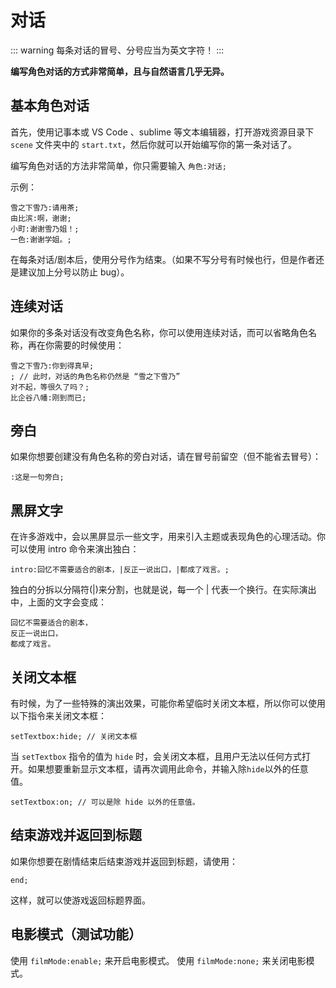 # 对话

::: warning
每条对话的冒号、分号应当为英文字符！
:::

**编写角色对话的方式非常简单，且与自然语言几乎无异。**

## 基本角色对话

首先，使用记事本或 VS Code 、sublime 等文本编辑器，打开游戏资源目录下 `scene` 文件夹中的 `start.txt`，然后你就可以开始编写你的第一条对话了。

编写角色对话的方法非常简单，你只需要输入 `角色:对话;`

示例：

``` ws
雪之下雪乃:请用茶;
由比滨:啊，谢谢;
小町:谢谢雪乃姐！;
一色:谢谢学姐。;
```

在每条对话/剧本后，使用分号作为结束。（如果不写分号有时候也行，但是作者还是建议加上分号以防止 bug）。

## 连续对话

如果你的多条对话没有改变角色名称，你可以使用连续对话，而可以省略角色名称，再在你需要的时候使用：

``` ws
雪之下雪乃:你到得真早;
; // 此时，对话的角色名称仍然是 “雪之下雪乃”
对不起，等很久了吗？;
比企谷八幡:刚到而已;
```

## 旁白

如果你想要创建没有角色名称的旁白对话，请在冒号前留空（但不能省去冒号）：

``` ws
:这是一句旁白;
```

## 黑屏文字

在许多游戏中，会以黑屏显示一些文字，用来引入主题或表现角色的心理活动。你可以使用 intro 命令来演出独白：

``` ws
intro:回忆不需要适合的剧本，|反正一说出口，|都成了戏言。;
```

独白的分拆以分隔符(|)来分割，也就是说，每一个 | 代表一个换行。在实际演出中，上面的文字会变成：

``` ws
回忆不需要适合的剧本，
反正一说出口，
都成了戏言。
```

## 关闭文本框

有时候，为了一些特殊的演出效果，可能你希望临时关闭文本框，所以你可以使用以下指令来关闭文本框：

``` ws
setTextbox:hide; // 关闭文本框
```

当 `setTextbox` 指令的值为 `hide` 时，会关闭文本框，且用户无法以任何方式打开。如果想要重新显示文本框，请再次调用此命令，并输入除`hide`以外的任意值。

``` ws
setTextbox:on; // 可以是除 hide 以外的任意值。
```

## 结束游戏并返回到标题

如果你想要在剧情结束后结束游戏并返回到标题，请使用：

``` ws
end;
```

这样，就可以使游戏返回标题界面。

## 电影模式（测试功能）

使用 `filmMode:enable;` 来开启电影模式。
使用 `filmMode:none;` 来关闭电影模式。
